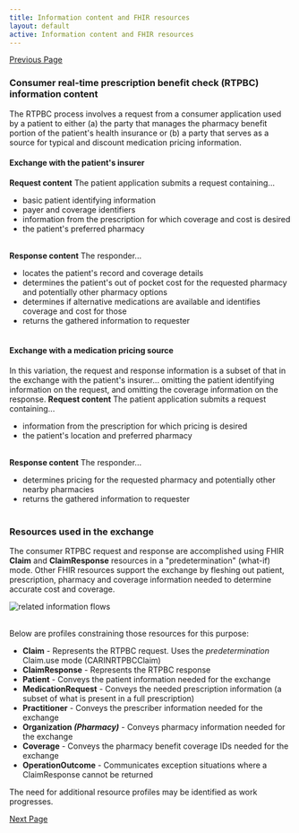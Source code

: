 ```yaml
---
title: Information content and FHIR resources
layout: default
active: Information content and FHIR resources
---
```


[Previous Page](Use_cases.html)

### Consumer real-time prescription benefit check (RTPBC) information content
The RTPBC process involves a request from a consumer application used by a patient to either (a) the party that manages the pharmacy benefit portion of the patient's health insurance or (b) a party that serves as a source for typical and discount medication pricing information. 

#### Exchange with the patient's insurer
**Request content**
The patient application submits a request containing...
* basic patient identifying information
* payer and coverage identifiers
* information from the prescription for which coverage and cost is desired
* the patient's preferred pharmacy
<br><br>

**Response content**
The responder... 
* locates the patient's record and coverage details
* determines the patient's out of pocket cost for the requested pharmacy and potentially other pharmacy options
* determines if alternative medications are available and identifies coverage and cost for those
* returns the gathered information to requester
<br><br>

#### Exchange with a medication pricing source
In this variation, the request and response information is a subset of that in the exchange with the patient's insurer... omitting the patient identifying information on the request, and omitting the coverage information on the response. 
**Request content**
The patient application submits a request containing...
* information from the prescription for which pricing is desired
* the patient's location and preferred pharmacy
<br><br>

**Response content**
The responder... 
* determines pricing for the requested pharmacy and potentially other nearby pharmacies
* returns the gathered information to requester
<br><br>


### Resources used in the exchange
The consumer RTPBC request and response are accomplished using FHIR **Claim** and **ClaimResponse** resources in a "predetermination" (what-if) mode. Other FHIR resources support the exchange by fleshing out patient, prescription, pharmacy and coverage information needed to determine accurate cost and coverage.


<div><img src="https://www.frankmckinney.com/carin-rtpbc/high-level-rtpbc-fhir-resource-mapping.png" alt="related information flows"></div>

<br/>

Below are profiles constraining those resources for this purpose:

* **Claim** - Represents the RTPBC request. Uses the *predetermination* Claim.use mode  (CARINRTPBCClaim)
* **ClaimResponse** - Represents the RTPBC response
* **Patient** - Conveys the patient information needed for the exchange
* **MedicationRequest** - Conveys the needed prescription information (a subset of what is present in a full prescription)
* **Practitioner** - Conveys the prescriber information needed for the exchange
* **Organization *(Pharmacy)*** - Conveys pharmacy information needed for the exchange 
* **Coverage** - Conveys the pharmacy benefit coverage IDs needed for the exchange  
* **OperationOutcome** - Communicates exception situations where a ClaimResponse cannot be returned 

The need for additional resource profiles may be identified as work progresses.


[Next Page](Content_illustration_-_RTPBC_request.html)